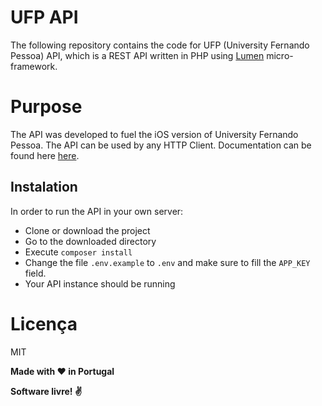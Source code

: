 # UFP API
The following repository contains the code for UFP (University Fernando Pessoa) API, which is a REST API written in PHP using [Lumen] micro-framework.

# Purpose 
The API was developed to fuel the iOS version of University Fernando Pessoa. The API can be used by any HTTP Client. Documentation can be found here [here]. 

## Instalation
In order to run the API in your own server:
- Clone or download the project
- Go to the downloaded directory
- Execute `composer install`
- Change the file `.env.example` to `.env` and make sure to fill the `APP_KEY` field.
- Your API instance should be running

# Licença

MIT

**Made with :heart: in Portugal**

**Software livre! :v:**

[//]: # (These are reference links used in the body of this note and get stripped out when the markdown processor does its job. There is no need to format nicely because it shouldn't be seen. Thanks SO - http://stackoverflow.com/questions/4823468/store-comments-in-markdown-syntax)

   [Lumen]: <https://lumen.laravel.com>
   [here]: <https://github.com/rafaelcpalmeida/UFP-API/wiki>
